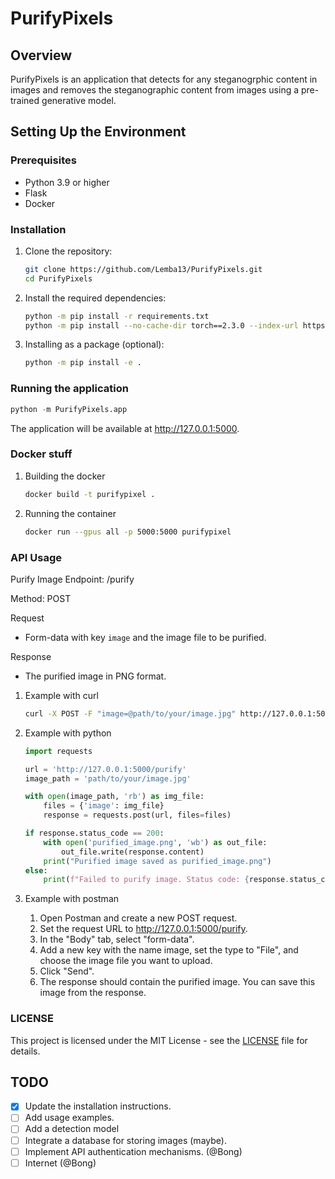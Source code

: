 # PurifyPixels

## Overview
PurifyPixels is an application that detects for any steganogrphic content in images and removes the steganographic content from images using a pre-trained generative model.

## Setting Up the Environment

### Prerequisites
- Python 3.9 or higher
- Flask
- Docker 

### Installation
1. Clone the repository:
   ```bash
   git clone https://github.com/Lemba13/PurifyPixels.git
   cd PurifyPixels
   ```
2. Install the required dependencies:
    ```bash
    python -m pip install -r requirements.txt
    python -m pip install --no-cache-dir torch==2.3.0 --index-url https://download.pytorch.org/whl/cu121
    ```
3. Installing as a package (optional):
    ```bash
    python -m pip install -e .
    ```

### Running the application
```python
python -m PurifyPixels.app
```

The application will be available at http://127.0.0.1:5000.

### Docker stuff
1. Building the docker
    ```bash
    docker build -t purifypixel .
    ```
2. Running the container
    ```bash
    docker run --gpus all -p 5000:5000 purifypixel
    ```

### API Usage
Purify Image
Endpoint: /purify

Method: POST

Request
* Form-data with key `image` and the image file to be purified.

Response
* The purified image in PNG format.

1. Example with curl
    ```bash
    curl -X POST -F "image=@path/to/your/image.jpg" http://127.0.0.1:5000/purify --output purified_image.png
    ```

2. Example with python
    ```python
    import requests

    url = 'http://127.0.0.1:5000/purify'
    image_path = 'path/to/your/image.jpg'

    with open(image_path, 'rb') as img_file:
        files = {'image': img_file}
        response = requests.post(url, files=files)

    if response.status_code == 200:
        with open('purified_image.png', 'wb') as out_file:
            out_file.write(response.content)
        print("Purified image saved as purified_image.png")
    else:
        print(f"Failed to purify image. Status code: {response.status_code}")

    ```

3. Example with postman
    1. Open Postman and create a new POST request.
    2. Set the request URL to http://127.0.0.1:5000/purify.
    3. In the "Body" tab, select "form-data".
    4. Add a new key with the name image, set the type to "File", and choose the image file you want to upload.
    5. Click "Send".
    6. The response should contain the purified image. You can save this image from the response.

### LICENSE
This project is licensed under the MIT License - see the [LICENSE](LICENSE) file for details.

## TODO
- [x] Update the installation instructions.
- [ ] Add usage examples.
- [ ] Add a detection model
- [ ] Integrate a database for storing images (maybe).
- [ ] Implement API authentication mechanisms. (@Bong)
- [ ] Internet (@Bong)